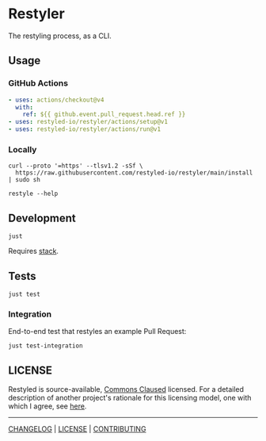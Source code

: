 # Restyler

The restyling process, as a CLI.

## Usage

### GitHub Actions

```yaml
- uses: actions/checkout@v4
  with:
    ref: ${{ github.event.pull_request.head.ref }}
- uses: restyled-io/restyler/actions/setup@v1
- uses: restyled-io/restyler/actions/run@v1
```

### Locally

```console
curl --proto '=https' --tlsv1.2 -sSf \
  https://raw.githubusercontent.com/restyled-io/restyler/main/install | sudo sh
```

```console
restyle --help
```

## Development

```console
just
```

Requires [stack](https://docs.haskellstack.org/en/stable/README/).

## Tests

```console
just test
```

### Integration

End-to-end test that restyles an example Pull Request:

```console
just test-integration
```

## LICENSE

Restyled is source-available, [Commons Claused][cc] licensed. For a detailed
description of another project's rationale for this licensing model, one with
which I agree, see [here][level].

[cc]: https://commonsclause.com/
[level]: https://web.archive.org/web/20181120030157/https://leveljournal.com/source-available-licensing

---

[CHANGELOG](./CHANGELOG.md) | [LICENSE](./LICENSE) | [CONTRIBUTING][]

[contributing]: https://github.com/restyled-io/restyled.io/wiki/Contributing-to-Restyled
